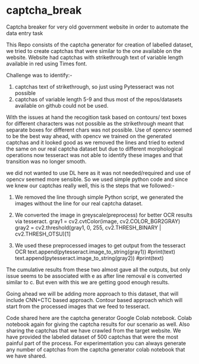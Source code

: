 # captcha_break
Captcha breaker for very old government website in order to automate the data entry task

This Repo consists of the captcha generator for creation of labelled dataset, we tried to create captchas that were similar to the one available on the website.
Website had captchas with strikethrough text of variable length available in red using Times font.

Challenge was to identify:-
1. captchas text of strikethrough, so just using Pytesseract was not possible
2. captchas of variable length 5-9 and thus most of the repos/datasets available on github could not be used.

With the issues at hand the recogition task based on contours/ text boxes for different characters was not possible as the strikethrough meant that separate boxes for different chars was not possible.
Use of opencv seemed to be the  best way ahead, with opencv we trained on the generated captchas and it looked good as we removed the lines and tried to extend the same on our real captcha dataset but due to different morphological operations now tesseract was not able to identify these images and that transition was no longer smooth.

we did not wanted to use DL here as it was not needed/required and use of opencv seemed more sensible. So we used simple python code and since we knew our captchas really well, this is the steps that we followed:-
1. We removed the line through simple Python script, we generated the images without the line for our real captcha dataset.
2. We converted the image in greyscale(preprocess) for better OCR results via tesseract.
    gray1 = cv2.cvtColor(image, cv2.COLOR_BGR2GRAY)
    gray2 = cv2.threshold(gray1, 0, 255,
        cv2.THRESH_BINARY | cv2.THRESH_OTSU)[1]
        
3. We used these preprocessed images to get output from the tesseract OCR
     text.append(pytesseract.image_to_string(gray1))
     #print(text)
     text.append(pytesseract.image_to_string(gray2))
     #print(text)
     
The cumulative results from these two almost gave all the outputs, but only issue seems to be associated with e as after line removal e is converted similar to c. But even with this we are getting good enough results.

Going ahead we will be adding more approach to this dataset, that will include 
CNN+CTC based approach.
Contour based approach which will start from the processed images that we feed to tesseract.

Code shared here are the captcha generator Google Colab notebook.
Colab notebook again for giving the captcha results for our scenario as well.
Also sharing the captchas that we have crawled from the target website. We have provided the labeled dataset of 500 captchas that were the most painful part of the process.
For experimentation you can always generate any number of captchas from the captcha generator colab notebook that we have shared.


